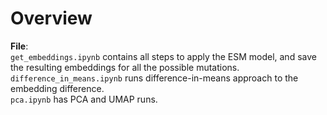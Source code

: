 # Overview

**File**:  
  `get_embeddings.ipynb` contains all steps to apply the ESM model, and save the resulting embeddings for all the possible mutations.  
  `difference_in_means.ipynb` runs difference-in-means approach to the embedding difference.  
  `pca.ipynb` has PCA and UMAP runs.
